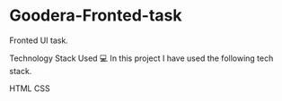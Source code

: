 # Goodera-Fronted-task
Fronted UI task.

Technology Stack Used 💻
In this project I have used the following tech stack.

HTML
CSS 
